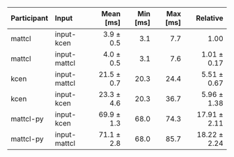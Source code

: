 | Participant | Input | Mean [ms] | Min [ms] | Max [ms] | Relative |
|:---|:---|---:|---:|---:|---:|
| mattcl | input-kcen | 3.9 ± 0.5 | 3.1 | 7.7 | 1.00 |
| mattcl | input-mattcl | 4.0 ± 0.5 | 3.1 | 7.6 | 1.01 ± 0.17 |
| kcen | input-mattcl | 21.5 ± 0.7 | 20.3 | 24.4 | 5.51 ± 0.67 |
| kcen | input-kcen | 23.3 ± 4.6 | 20.3 | 36.7 | 5.96 ± 1.38 |
| mattcl-py | input-kcen | 69.9 ± 1.3 | 68.0 | 74.3 | 17.91 ± 2.11 |
| mattcl-py | input-mattcl | 71.1 ± 2.8 | 68.0 | 85.7 | 18.22 ± 2.24 |
